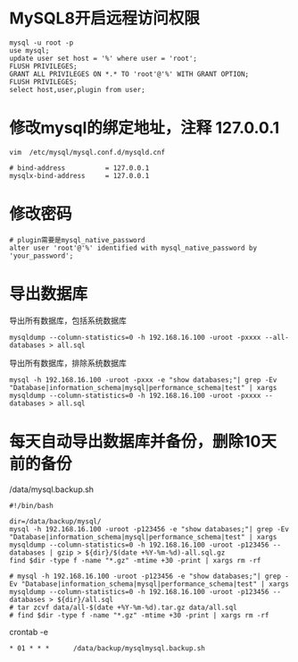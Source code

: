 # MySQL8开启远程访问权限

	mysql -u root -p
	use mysql;
	update user set host = '%' where user = 'root';
	FLUSH PRIVILEGES;
	GRANT ALL PRIVILEGES ON *.* TO 'root'@'%' WITH GRANT OPTION;
	FLUSH PRIVILEGES;
	select host,user,plugin from user;
	
# 修改mysql的绑定地址，注释 127.0.0.1
	vim  /etc/mysql/mysql.conf.d/mysqld.cnf
		
	# bind-address          = 127.0.0.1
	mysqlx-bind-address     = 127.0.0.1

# 修改密码
	# plugin需要是mysql_native_password
	alter user 'root'@'%' identified with mysql_native_password by 'your_password';
	

# 导出数据库
导出所有数据库，包括系统数据库

	mysqldump --column-statistics=0 -h 192.168.16.100 -uroot -pxxxx --all-databases > all.sql
	
导出所有数据库，排除系统数据库

	mysql -h 192.168.16.100 -uroot -pxxx -e "show databases;"| grep -Ev "Database|information_schema|mysql|performance_schema|test" | xargs mysqldump --column-statistics=0 -h 192.168.16.100 -uroot -pxxxx --databases > all.sql
	
# 每天自动导出数据库并备份，删除10天前的备份
/data/mysql.backup.sh

	#!/bin/bash
	
	dir=/data/backup/mysql/
	mysql -h 192.168.16.100 -uroot -p123456 -e "show databases;"| grep -Ev "Database|information_schema|mysql|performance_schema|test" | xargs mysqldump --column-statistics=0 -h 192.168.16.100 -uroot -p123456 --databases | gzip > ${dir}/$(date +%Y-%m-%d)-all.sql.gz
	find $dir -type f -name "*.gz" -mtime +30 -print | xargs rm -rf
	
	# mysql -h 192.168.16.100 -uroot -p123456 -e "show databases;"| grep -Ev "Database|information_schema|mysql|performance_schema|test" | xargs mysqldump --column-statistics=0 -h 192.168.16.100 -uroot -p123456 --databases > ${dir}/all.sql
	# tar zcvf data/all-$(date +%Y-%m-%d).tar.gz data/all.sql
	# find $dir -type f -name "*.gz" -mtime +30 -print | xargs rm -rf
	
crontab -e 

	* 01 * * *      /data/backup/mysqlmysql.backup.sh
	


